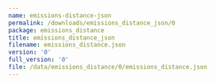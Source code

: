 ```yaml
---
name: emissions-distance-json
permalink: /downloads/emissions_distance_json/0
package: emissions_distance
title: emissions_distance_json
filename: emissions_distance.json
version: '0'
full_version: '0'
file: /data/emissions_distance/0/emissions_distance.json
---
```

